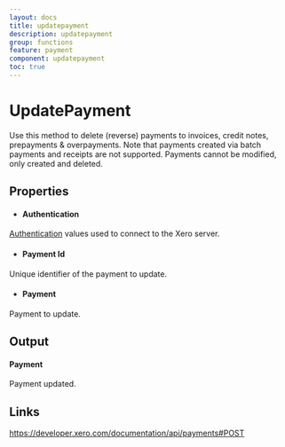 ```yaml
---
layout: docs
title: updatepayment
description: updatepayment
group: functions
feature: payment
component: updatepayment
toc: true
---
```

UpdatePayment
============

Use this method to delete (reverse) payments to invoices, credit notes, prepayments & overpayments. Note that payments created via batch payments and receipts are not supported. Payments cannot be modified, only created and deleted.

Properties
----------

- #### Authentication
[Authentication](../../../Common/Authentication/Index.md) values used to connect to the Xero server.
- #### Payment Id
Unique identifier of the payment to update.
- #### Payment
Payment to update.


Output
-----
#### Payment
Payment updated.

Links
-----

https://developer.xero.com/documentation/api/payments#POST
